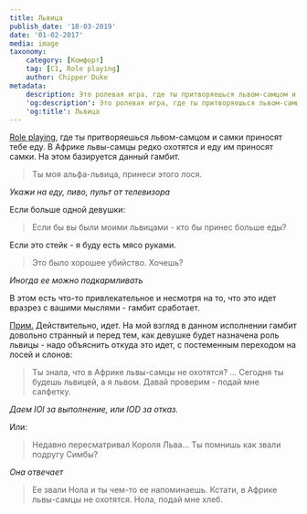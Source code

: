 ```yaml
---
title: Львица
publish_date: '18-03-2019'
date: '01-02-2017'
media: image
taxonomy:
    category: [Комфорт]
	tag: [C1, Role playing]
    author: Chipper Duke
metadata:
    description: Это ролевая игра, где ты притворяешься львом-самцом и самки приносят тебе еду.
    'og:description': Это ролевая игра, где ты притворяешься львом-самцом и самки приносят тебе еду.
    'og:title': Львица
---
```


[Role playing](/taxonomy?name=tag&val=Role%20playing "Ролевая игра"), где ты притворяешься львом-самцом и самки приносят тебе еду. В Африке львы-самцы редко охотятся и еду им приносят самки. На этом базируется данный гамбит.

> Ты моя альфа-львица, принеси этого лося.

_Укажи на еду, пиво, пульт от телевизора_

Если больше одной девушки:
> Если бы вы были моими львицами - кто бы принес больше еды?

Если это стейк - я буду есть мясо руками.
> Это было хорошее убийство. Хочешь?

_Иногда ее можно подкармливать_

В этом есть что-то привлекательное и несмотря на то, что это идет вразрез с вашими мыслями - гамбит сработает.

[Прим.](/authors/dmitry-yakushev "Dmitry Yakushev") Действительно, идет. На мой взгляд в данном исполнении гамбит довольно странный и перед тем, как девушке будет назначена роль львицы - надо объяснить откуда это идет, с постеменным переходом на лосей и слонов:

> Ты знала, что в Африке львы-самцы не охотятся? ... Сегодня ты будешь львицей, а я львом. Давай проверим - подай мне салфетку.

_Даем IOI за выполнение, или IOD за отказ._

Или:

> Недавно пересматривал Короля Льва... Ты помнишь как звали подругу Симбы?

_Она отвечает_

> Ее звали Нола и ты чем-то ее напоминаешь. Кстати, в Африке львы-самцы не охотятся. Нола, подай мне хлеб.